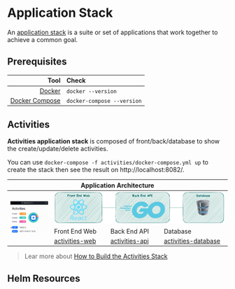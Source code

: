 # Application Stack

An [application stack](https://www.techopedia.com/definition/6010/application-stack) is a suite or set of applications that work together to achieve a common goal.

## Prerequisites

|                                               Tool | Check                      |
| -------------------------------------------------: | :------------------------- |
|                  [Docker](https://www.docker.com/) | `docker --version`         |
| [Docker Compose](https://docs.docker.com/compose/) | `docker-compose --version` |

## Activities

**Activities application stack** is composed of front/back/database to show the create/update/delete activities.

You can use `docker-compose -f activities/docker-compose.yml up` to create the stack then see the result on http://localhost:8082/.

<table>
<thead>
  <tr>
    <th colspan="4">Application Architecture </th>
  </tr>
</thead>
<tbody>
  <tr>
    <td  rowspan="3"><img src="activities/.data/activities.gif" alt="app"  width="200"></td>
    <td  colspan="3"><img src=".data/architecture.png" width="600"></td>
  </tr>
  <tr>
    <td>Front End Web</td>
    <td>Back End API</td>
    <td>Database</td>
  </tr>
  <tr>
    <td ><a href="https://github.com/niehaitao/activities-web" target="_blank" rel="noopener noreferrer">activities-web</a></td>
    <td ><a href="https://github.com/niehaitao/activities-api" target="_blank" rel="noopener noreferrer">activities-api</a></td>
    <td ><a href="activities/init-db.sql" target="_blank" rel="noopener noreferrer">activities-database</a></td>
  </tr>
</tbody>
</table>



> Lear more about [How to Build the Activities Stack](activities/README.md)

## Helm Resources
